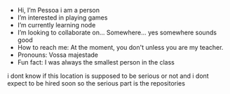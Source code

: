 -  Hi, I’m Pessoa i am a person
-  I’m interested in playing games
-  I’m currently learning node
-  I’m looking to collaborate on... Somewhere... yes somewhere sounds good
-  How to reach me: At the moment, you don't unless you are my teacher.
-  Pronouns: Vossa majestade
-  Fun fact: I was always the smallest person in the class

i dont know if this location is supposed to be serious or not and i dont expect to be hired soon
so the serious part is the repositories
<!---
CatPessoa/CatPessoa is a ✨ special ✨ repository because its `README.md` (this file) appears on your GitHub profile.
You can click the Preview link to take a look at your changes.
--->
